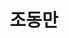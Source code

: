 ---
layout: hubs
key: Q56432838
title: 조동만
name: 조동만
description: 기업가, 한솔아이글로브 회장
score: 0.00026165080297427544
degree: 4
---